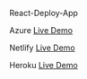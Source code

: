React-Deploy-App

Azure
[Live Demo](https://react-deployment-app.azurewebsites.net/)

<!-- Firebase
[Live Demo](https://create-deployment-app-p7.herokuapp.com/) -->

Netlify
[Live Demo](https://react-deployment-p7.netlify.app/)

Heroku
[Live Demo](https://create-deployment-app-p7.herokuapp.com/)
